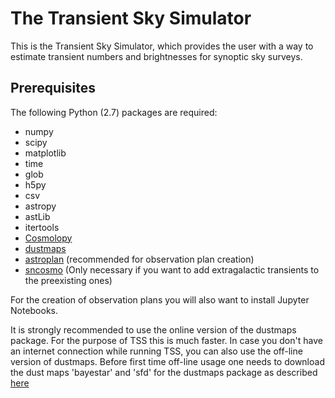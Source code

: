 # The Transient Sky Simulator

This is the Transient Sky Simulator, which provides the user with a way to estimate transient numbers and brightnesses for synoptic sky surveys.

## Prerequisites

The following Python (2.7) packages are required:

* numpy
* scipy
* matplotlib
* time
* glob
* h5py
* csv
* astropy
* astLib
* itertools
* [Cosmolopy](https://roban.github.io/CosmoloPy/)
* [dustmaps](https://github.com/gregreen/dustmaps#dustmaps)
* [astroplan](https://github.com/astropy/astroplan) (recommended for observation plan creation)
* [sncosmo](https://github.com/sncosmo/sncosmo/tree/v1.6.x)   (Only necessary if you want to add extragalactic transients to the preexisting ones)

For the creation of observation plans you will also want to install Jupyter Notebooks.

It is strongly recommended to use the online version of the dustmaps package. For the purpose of TSS this is much faster. In case you don't have an internet connection while running TSS, you can also use the off-line version of dustmaps. Before first time off-line usage one needs to download the dust maps 'bayestar' and 'sfd' for the dustmaps package as described [here](https://github.com/gregreen/dustmaps#dustmaps)
